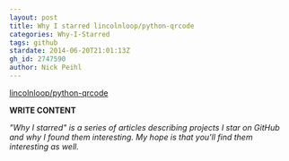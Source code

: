 ```yaml
---
layout: post
title: Why I starred lincolnloop/python-qrcode
categories: Why-I-Starred
tags: github
stardate: 2014-06-20T21:01:13Z
gh_id: 2747590
author: Nick Peihl
---
```


[lincolnloop/python-qrcode](https://github.com/lincolnloop/python-qrcode)

**WRITE CONTENT**

*"Why I starred" is a series of articles describing projects I star on GitHub and why I found them interesting. My hope is that you'll find them interesting as well.*

